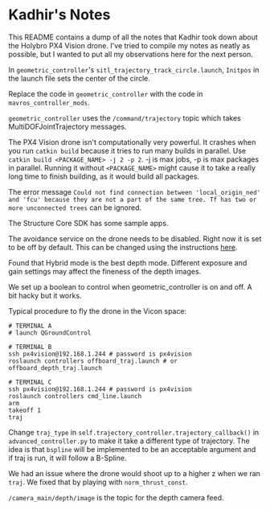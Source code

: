# Kadhir's Notes

This README contains a dump of all the notes that Kadhir took down about the Holybro PX4 Vision drone. I've tried to compile my notes as neatly as possible, but I wanted to put all my observations here for the next person.

In `geometric_controller`'s `sitl_trajectory_track_circle.launch`, `Initpos` in the launch file sets the center of the circle.

Replace the code in `geometric_controller` with the code in `mavros_controller_mods`.

`geometric_controller` uses the `/command/trajectory` topic which takes MultiDOFJointTrajectory messages.

The PX4 Vision drone isn't computationally very powerful. It crashes when you run `catkin build` because it tries to run many builds in parallel. Use `catkin build <PACKAGE_NAME> -j 2 -p 2`. -j is max jobs, -p is max packages in parallel. Running it without `<PACKAGE_NAME>` might cause it to take a really long time to finish building, as it would build all packages.

The error message `Could not find connection between 'local_origin_ned' and 'fcu' because they are not a part of the same tree. Tf has two or more unconnected trees` can be ignored.

The Structure Core SDK has some sample apps.

The avoidance service on the drone needs to be disabled. Right now it is set to be off by default. This can be changed using the instructions [here](https://docs.px4.io/master/en/complete_vehicles/px4_vision_kit.html#developing-extending-px4-avoidance).

Found that Hybrid mode is the best depth mode. Different exposure and gain settings may affect the fineness of the depth images.

We set up a boolean to control when geometric_controller is on and off. A bit hacky but it works.

Typical procedure to fly the drone in the Vicon space:
```
# TERMINAL A
# launch QGroundControl

# TERMINAL B
ssh px4vision@192.168.1.244 # password is px4vision
roslaunch controllers offboard_traj.launch # or offboard_depth_traj.launch

# TERMINAL C
ssh px4vision@192.168.1.244 # password is px4vision
roslaunch controllers cmd_line.launch
arm
takeoff 1
traj
```

Change `traj_type` in `self.trajectory_controller.trajectory_callback()` in `advanced_controller.py` to make it take a different type of trajectory. The idea is that `bspline` will be implemented to be an acceptable argument and if traj is run, it will follow a B-Spline.

We had an issue where the drone would shoot up to a higher z when we ran `traj`. We fixed that by playing with `norm_thrust_const`.

`/camera_main/depth/image` is the topic for the depth camera feed.